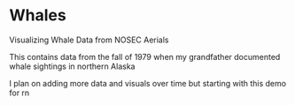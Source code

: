 # Whales
Visualizing Whale Data from NOSEC Aerials


This contains data from the fall of 1979 when my grandfather documented whale sightings in northern Alaska

I plan on adding more data and visuals over time but starting with this demo for rn
